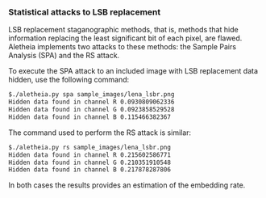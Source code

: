 
### Statistical attacks to LSB replacement

LSB replacement staganographic methods, that is, methods that hide information replacing the least significant bit of each pixel, are flawed. Aletheia implements two attacks to these methods: the Sample Pairs Analysis (SPA) and the RS attack.

To execute the SPA attack to an included image with LSB replacement data hidden, use the following command:

```bash
$./aletheia.py spa sample_images/lena_lsbr.png 
Hidden data found in channel R 0.0930809062336
Hidden data found in channel G 0.0923858529528
Hidden data found in channel B 0.115466382367
```

The command used to perform the RS attack is similar:

```bash
$./aletheia.py rs sample_images/lena_lsbr.png 
Hidden data found in channel R 0.215602586771
Hidden data found in channel G 0.210351910548
Hidden data found in channel B 0.217878287806
```

In both cases the results provides an estimation of the embedding rate. 



